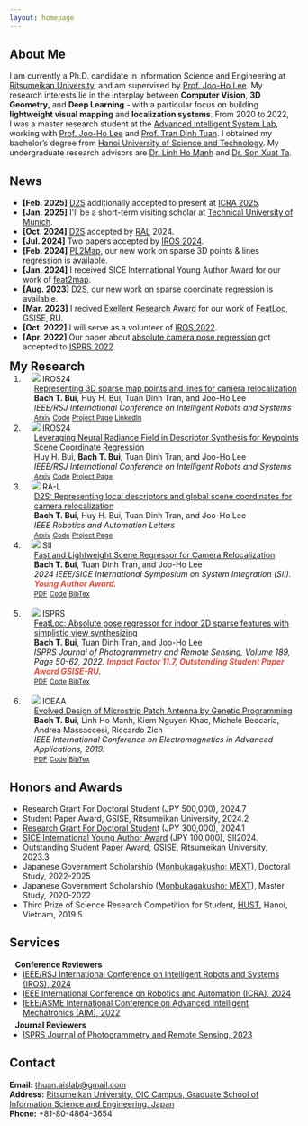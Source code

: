 ```yaml
---
layout: homepage
---
```


## About Me

I am currently a Ph.D. candidate in Information Science and Engineering at [Ritsumeikan University](https://en.ritsumei.ac.jp/), and am supervised by [Prof. Joo-Ho Lee](https://scholar.google.com/citations?user=71HqkKkAAAAJ&hl=en&oi=ao/). My research interests lie in the interplay between **Computer Vision**, **3D Geometry**, and **Deep Learning** - with a particular focus on building **lightweight visual mapping** and **localization systems**. From 2020 to 2022, I was a master  research student at the [Advanced Intelligent System Lab](http://www.aislab.org/index.php/en/), working with [Prof. Joo-Ho Lee](https://scholar.google.com/citations?user=71HqkKkAAAAJ&hl=en&oi=ao/) and [Prof. Tran Dinh Tuan](https://sites.google.com/view/tuantd/). I obtained my bachelor’s degree from [Hanoi University of Science and Technology](https://en.hust.edu.vn/). My undergraduate research advisors are [Dr. Linh Ho Manh](https://scholar.google.com/citations?user=idrSzjoAAAAJ&hl=en&oi=ao/) and [Dr. Son Xuat Ta](https://scholar.google.com/citations?user=UosVsU0AAAAJ&hl=en&oi=ao/).

<!--
<strong style="color:#e74d3c; font-weight:600">I am looking for a research scientist or postdoc position (start from Sep. 2025). I would appreciate a ping if you see a job I might fit.</strong>
-->

<!--
- [Blog](https://thuanbb.github.io/blog)
-->

## News 
- **[Feb. 2025]** [D2S](https://thpjp.github.io/d2s/) additionally accepted to present at [ICRA 2025](https://2025.ieee-icra.org).
- **[Jan. 2025]** I'll be a short-term visiting scholar at [Technical University of Munich](https://www.ce.cit.tum.de/en/lsr/home/).
- **[Oct. 2024]** [D2S](https://thpjp.github.io/d2s/) accepted by [RAL](https://www.ieee-ras.org/publications/ra-l) 2024.
- **[Jul. 2024]** Two papers accepted by [IROS 2024](http://iros2024-abudhabi.org).
- **[Feb. 2024]** [PL2Map](https://thpjp.github.io/pl2map/), our new work on sparse 3D points & lines regression is available.
- **[Jan. 2024]** I received SICE International Young Author Award for our work of [feat2map](https://arxiv.org/abs/2212.01830).
- **[Aug. 2023]** [D2S](https://thpjp.github.io/d2s/), our new work on sparse coordinate regression is available.
- **[Mar. 2023]** I recived [Exellent Research Award](https://www.ritsumei.ac.jp/gsise/news/detail/?id=37) for our work of [FeatLoc](https://www.sciencedirect.com/science/article/abs/pii/S0924271622001241), GSISE, RU.
- **[Oct. 2022]**  I will serve as a volunteer of [IROS 2022](https://iros2022.org/).
- **[Apr. 2022]** Our paper about [absolute camera pose regression](https://www.sciencedirect.com/science/article/abs/pii/S0924271622001241) got accepted to [ISPRS 2022](https://www.sciencedirect.com/journal/isprs-journal-of-photogrammetry-and-remote-sensing).

<h2 id="publications" style="margin: 2px 0px -15px;">My Research <temp style="font-size:15px;"> </temp></h2>

<div class="publications">
<ol class="bibliography">


<li>
<div class="pub-row">
  <div class="col-sm-3 abbr" style="position: relative;padding-right: 15px;padding-left: 15px;">
    <img src= "https://thuanbb.github.io/assets/img/pl2map.jpg"
 class="teaser img-fluid z-depth-1">
            <abbr class="badge">IROS24</abbr>
  </div>
  <div id="peng2021copo" class="col-sm-9" style="position: relative;width: 100%;padding-right: 15px;padding-left: 20px;">
      <div class="title"><a href="https://arxiv.org/abs/2402.18011"> Representing 3D sparse map points and lines for camera relocalization</a></div>
      <div class="author"> <strong>Bach T. Bui</strong>, Huy H. Bui, Tuan Dinh Tran, and Joo-Ho Lee</div>
      <div class="periodical"><em> IEEE/RSJ International Conference on Intelligent Robots and Systems </em>
      </div>
    <div class="links">
      <a href="https://arxiv.org/abs/2402.18011" class="btn btn-sm z-depth-0" role="button" target="_blank" style="font-size:12px;">Arxiv</a> 
      <a href="https://github.com/ais-lab/pl2map/" class="btn btn-sm z-depth-0" role="button" target="_blank" style="font-size:12px;">Code</a>
      <a href="https://thpjp.github.io/pl2map/" class="btn btn-sm z-depth-0" role="button" target="_blank" style="font-size:12px;">Project Page</a>
      <a href="https://www.linkedin.com/posts/huy-ho%C3%A0ng-b%C3%B9i-99471516a_pl2map-3dmapping-camerarelocalization-ugcPost-7168851053021540352-Gm62?utm_source=share&utm_medium=member_desktop" class="btn btn-sm z-depth-0" role="button" target="_blank" style="font-size:12px;">LinkedIn</a> 
    </div>
  </div>
</div>
</li>

<li>
<div class="pub-row">
  <div class="col-sm-3 abbr" style="position: relative;padding-right: 15px;padding-left: 15px;">
    <img src= "https://thuanbb.github.io/assets/img/hoang.png"
 class="teaser img-fluid z-depth-1">
            <abbr class="badge">IROS24</abbr>
  </div>
  <div id="peng2021copo" class="col-sm-9" style="position: relative;width: 100%;padding-right: 15px;padding-left: 20px;">
      <div class="title"><a href="https://arxiv.org/abs/2403.10297"> Leveraging Neural Radiance Field in Descriptor Synthesis for Keypoints Scene Coordinate Regression </a></div>
      <div class="author"> Huy H. Bui, <strong>Bach T. Bui</strong>, Tuan Dinh Tran, and Joo-Ho Lee</div>
      <div class="periodical"><em> IEEE/RSJ International Conference on Intelligent Robots and Systems </em>
      </div>
    <div class="links">
      <a href="https://arxiv.org/abs/2403.10297" class="btn btn-sm z-depth-0" role="button" target="_blank" style="font-size:12px;">Arxiv</a> 
      <a href="https://github.com/ais-lab/DescriptorSynthesis4Feat2Map" class="btn btn-sm z-depth-0" role="button" target="_blank" style="font-size:12px;">Code</a> 
      <a href="https://austrianoakvn.github.io/nerfvloc/" class="btn btn-sm z-depth-0" role="button" target="_blank" style="font-size:12px;">Project Page</a>
    </div>
  </div>
</div>
</li>


<li>
<div class="pub-row">
  <div class="col-sm-3 abbr" style="position: relative;padding-right: 15px;padding-left: 15px;">
    <img src= "https://thuanbb.github.io/assets/img/d2s.jpg"
 class="teaser img-fluid z-depth-1">
            <abbr class="badge">RA-L</abbr>
  </div>
  <div id="peng2021copo" class="col-sm-9" style="position: relative;width: 100%;padding-right: 15px;padding-left: 20px;">
      <div class="title"><a href="https://arxiv.org/abs/2307.15250"> D2S: Representing local descriptors and global scene coordinates for camera relocalization</a></div>
      <div class="author"> <strong>Bach T. Bui</strong>, Huy H. Bui, Tuan Dinh Tran, and Joo-Ho Lee</div>
      <div class="periodical"><em> IEEE Robotics and Automation Letters </em>
      </div>
    <div class="links">
      <a href="https://arxiv.org/pdf/2307.15250.pdf" class="btn btn-sm z-depth-0" role="button" target="_blank" style="font-size:12px;">Arxiv</a> 
      <a href="https://github.com/ais-lab/feat2map" class="btn btn-sm z-depth-0" role="button" target="_blank" style="font-size:12px;">Code</a>
      <a href="https://thpjp.github.io/d2s/" class="btn btn-sm z-depth-0" role="button" target="_blank" style="font-size:12px;">Project Page</a>
    </div>
  </div>
</div>
</li>

  
<li>
<div class="pub-row">
  <div class="col-sm-3 abbr" style="position: relative;padding-right: 15px;padding-left: 15px;">
    <img src= "https://thuanbb.github.io/assets/img/feat2map.png"
 class="teaser img-fluid z-depth-1">
            <abbr class="badge">SII</abbr>
  </div>
  <div id="peng2021copo" class="col-sm-9" style="position: relative;width: 100%;padding-right: 15px;padding-left: 20px;">
      <div class="title"><a href="https://arxiv.org/abs/2212.01830"> Fast and Lightweight Scene Regressor for Camera Relocalization</a></div>
      <div class="author"> <strong>Bach T. Bui</strong>, Tuan Dinh Tran, and Joo-Ho Lee</div>
      <div class="periodical"><em> 2024 IEEE/SICE International Symposium on System Integration (SII). <strong><i style="color:#e74d3c">Young Author Award</i></strong>.</em>
      </div>
    <div class="links">
      <a href="https://arxiv.org/pdf/2212.01830.pdf" class="btn btn-sm z-depth-0" role="button" target="_blank" style="font-size:12px;">PDF</a> 
      <a href="https://github.com/ais-lab/feat2map" class="btn btn-sm z-depth-0" role="button" target="_blank" style="font-size:12px;">Code</a>
      <a href="https://thuanbb.github.io/BibTeX/bui2022fast.txt" class="btn btn-sm z-depth-0" role="button" target="_blank" style="font-size:12px;">BibTex</a>
    </div>
  </div>
</div>
</li>
  
  
<br>
  
  
<li>
<div class="pub-row">
  <div class="col-sm-3 abbr" style="position: relative;padding-right: 15px;padding-left: 15px;">
    <img src= "https://user-images.githubusercontent.com/115802533/195971550-3b00e285-acd0-45e2-89a8-de58e6bd2382.jpg"
 class="teaser img-fluid z-depth-1">
            <abbr class="badge">ISPRS</abbr>
  </div>
  <div id="peng2021copo" class="col-sm-9" style="position: relative;width: 100%;padding-right: 15px;padding-left: 20px;">
      <div class="title"><a href="https://www.sciencedirect.com/science/article/abs/pii/S0924271622001241">FeatLoc: Absolute pose regressor for indoor 2D sparse features with simplistic view synthesizing</a></div>
      <div class="author"> <strong>Bach T. Bui</strong>, Tuan Dinh Tran, and Joo-Ho Lee</div>
      <div class="periodical"><em>ISPRS Journal of Photogrammetry and Remote Sensing, Volume 189, Page 50-62, 2022. <strong><i style="color:#e74d3c">Impact Factor 11.7, Outstanding Student Paper Award GSISE-RU</i></strong>. </em>
      </div>
    <div class="links">
      <a href="https://thuanbb.github.io/archive/bach2022featlocJSPRS.pdf" class="btn btn-sm z-depth-0" role="button" target="_blank" style="font-size:12px;">PDF</a>
      <a href="https://github.com/ais-lab/FeatLoc" class="btn btn-sm z-depth-0" role="button" target="_blank" style="font-size:12px;">Code</a>
      <a href="https://thuanbb.github.io/BibTeX/bach2022featloc.txt" class="btn btn-sm z-depth-0" role="button" target="_blank" style="font-size:12px;">BibTex</a>
    </div>
  </div>
</div>
</li>

<br>
  
<li>
<div class="pub-row">
  <div class="col-sm-3 abbr" style="position: relative;padding-right: 15px;padding-left: 15px;">
    <img src= "https://user-images.githubusercontent.com/115802533/195973863-cc02e1ee-84fc-4d1b-a26b-437e528b2e81.png"
class="teaser img-fluid z-depth-1">
            <abbr class="badge">ICEAA</abbr>
  </div>
  <div id="peng2021copo" class="col-sm-9" style="position: relative;width: 100%;padding-right: 15px;padding-left: 20px;">
      <div class="title"><a href="https://ieeexplore.ieee.org/abstract/document/8879155">Evolved Design of Microstrip Patch Antenna by Genetic Programming</a></div>
      <div class="author"><strong>Bach T. Bui</strong>, Linh Ho Manh, Kiem Nguyen Khac, Michele Beccaria, Andrea Massaccesi, Riccardo Zich</div>
      <div class="periodical"><em>IEEE International Conference on Electromagnetics in Advanced Applications, 2019.</em>
      </div>
    <div class="links">
      <a href="https://ieeexplore.ieee.org/abstract/document/8879155" class="btn btn-sm z-depth-0" role="button" target="_blank" style="font-size:12px;">PDF</a>
      <a href="https://github.com/thuanaislab/Genetic-Programing-for-automated-design-microstrip-antenna/" class="btn btn-sm z-depth-0" role="button" target="_blank" style="font-size:12px;">Code</a>
      <a href="https://thuanbb.github.io/BibTeX/bach2019evolved.txt" class="btn btn-sm z-depth-0" role="button" target="_blank" style="font-size:12px;">BibTex</a>
    </div>
  </div>
</div>
</li>

</ol>
</div>

## Honors and Awards
- Research Grant For Doctoral Student (JPY 500,000), 2024.7
- Student Paper Award, GSISE, Ritsumeikan University, 2024.2
- [Research Grant For Doctoral Student](https://thuanbb.github.io/archive/Certificate_202401BuiBachThuan.pdf) (JPY 300,000), 2024.1
- [SICE International Young Author Award](https://sice-si.org/sii2024/page/award.html) (JPY 100,000), SII2024.
- [Outstanding Student Paper Award](https://www.ritsumei.ac.jp/gsise/news/detail/?id=37), GSISE, Ritsumeikan University, 2023.3
- Japanese Government Scholarship ([Monbukagakusho: MEXT](https://www.mext.go.jp/en/index.htm)), Doctoral Study, 2022-2025
- Japanese Government Scholarship ([Monbukagakusho: MEXT](https://www.mext.go.jp/en/index.htm)), Master Study, 2020-2022
- Third Prize of Science Research Competition for Student, [HUST](https://en.hust.edu.vn), Hanoi, Vietnam, 2019.5

## Services

<h4 style="margin:0 10px 0;">Conference Reviewers</h4>

<ul style="margin:0 0 5px;">
  <li><a href="https://iros2024-abudhabi.org/"><autocolor>IEEE/RSJ International Conference on Intelligent Robots and Systems (IROS), 2024</autocolor></a></li>
  <li><a href="https://www.icra2023.org/"><autocolor>IEEE International Conference on Robotics and Automation (ICRA), 2024</autocolor></a></li>
  <li><a href="https://www.aim2022.org/"><autocolor>IEEE/ASME International Conference on Advanced Intelligent Mechatronics (AIM), 2022</autocolor></a></li>
</ul>

<h4 style="margin:0 10px 0;">Journal Reviewers</h4>

<ul style="margin:0 0 20px;">
  <li><a href="https://www.sciencedirect.com/journal/isprs-journal-of-photogrammetry-and-remote-sensing"><autocolor> ISPRS Journal of Photogrammetry and Remote Sensing, 2023 </autocolor></a></li>
</ul>

## Contact
**Email:** thuan.aislab@gmail.com
<br>
**Address:** [Ritsumeikan University, OIC Campus, Graduate School of Information Science and Engineering, Japan](http://www.aislab.org/index.php/en/)
<br>
**Phone:** +81-80-4864-3654
